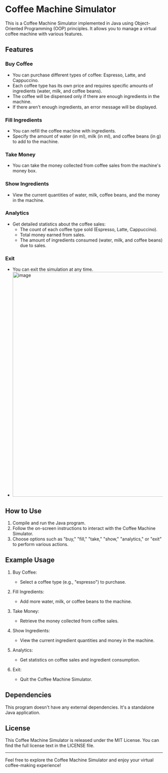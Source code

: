 # Coffee Machine Simulator

This is a Coffee Machine Simulator implemented in Java using Object-Oriented Programming (OOP) principles. It allows you to manage a virtual coffee machine with various features.

## Features

### Buy Coffee
- You can purchase different types of coffee: Espresso, Latte, and Cappuccino.
- Each coffee type has its own price and requires specific amounts of ingredients (water, milk, and coffee beans).
- The coffee will be dispensed only if there are enough ingredients in the machine.
- If there aren't enough ingredients, an error message will be displayed.

### Fill Ingredients
- You can refill the coffee machine with ingredients.
- Specify the amount of water (in ml), milk (in ml), and coffee beans (in g) to add to the machine.

### Take Money
- You can take the money collected from coffee sales from the machine's money box.

### Show Ingredients
- View the current quantities of water, milk, coffee beans, and the money in the machine.

### Analytics
- Get detailed statistics about the coffee sales:
  - The count of each coffee type sold (Espresso, Latte, Cappuccino).
  - Total money earned from sales.
  - The amount of ingredients consumed (water, milk, and coffee beans) due to sales.

### Exit
- You can exit the simulation at any time.
- <img width="716" alt="image" src="https://github.com/PappuLal1234/Oops/assets/73828213/242ad973-2cba-4030-ab04-b3362b6ecf70">


## How to Use

1. Compile and run the Java program.
2. Follow the on-screen instructions to interact with the Coffee Machine Simulator.
3. Choose options such as "buy," "fill," "take," "show," "analytics," or "exit" to perform various actions.

## Example Usage

1. Buy Coffee:
   - Select a coffee type (e.g., "espresso") to purchase.
   
2. Fill Ingredients:
   - Add more water, milk, or coffee beans to the machine.

3. Take Money:
   - Retrieve the money collected from coffee sales.

4. Show Ingredients:
   - View the current ingredient quantities and money in the machine.

5. Analytics:
   - Get statistics on coffee sales and ingredient consumption.

6. Exit:
   - Quit the Coffee Machine Simulator.

## Dependencies

This program doesn't have any external dependencies. It's a standalone Java application.

## License

This Coffee Machine Simulator is released under the MIT License. You can find the full license text in the LICENSE file.

---

Feel free to explore the Coffee Machine Simulator and enjoy your virtual coffee-making experience!
